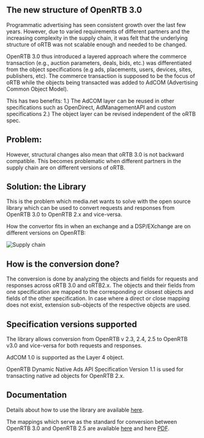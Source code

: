 ## The new structure of OpenRTB 3.0

Programmatic advertising has seen consistent growth over the last few years. However, due to varied requirements of different partners and the increasing complexity in the supply chain, it was felt that the underlying structure of oRTB was not scalable enough and needed to be changed.

OpenRTB 3.0 thus introduced a layered approach where the commerce transaction (e.g., auction parameters, deals, bids, etc.) was differentiated from the object specifications (e.g ads, placements, users, devices, sites, publishers, etc). The commerce transaction is supposed to be the focus of oRTB while the objects being transacted was added to AdCOM (Advertising Common Object Model).

This has two benefits:
1.) The AdCOM layer can be reused in other specifications such as OpenDirect, AdManagementAPI and custom specifications 
2.) The object layer can be revised independent of the oRTB spec.


## Problem:

However, structural changes also mean that oRTB 3.0 is not backward compatible. This becomes problematic when different partners in the supply chain are on different versions of oRTB.

## Solution: the Library

This is the problem which media.net wants to solve with the open source library which can be used to convert requests and responses from OpenRTB 3.0 to OpenRTB 2.x and vice-versa.

How the convertor fits in when an exchange and a DSP/EXchange are on different versions on OpenRTB:

![Supply chain](https://github.com/media-net/openrtb3-converter/blob/master/convert.png)


## How is the conversion done?

The conversion is done by analyzing the objects and fields for requests and responses across oRTB 3.0 and oRTB2.x. The objects and their fields from one specification are mapped to the corresponding or closest objects and fields of the other specification. In case where a direct or close mapping does not exist, extension sub-objects of the respective objects are used.

## Specification versions supported

The library allows conversion from OpenRTB v 2.3, 2.4, 2.5 to OpenRTB v3.0 and vice-versa for both requests and responses.

AdCOM 1.0 is supported as the Layer 4 object.

OpenRTB Dynamic Native Ads API Specification Version 1.1  is used for transacting native ad objects for OpenRTB 2.x.

## Documentation	

 Details about how to use the library are available [here](https://github.com/media-net/openrtb3-converter/wiki/OpenRTB-3.0-Converter---Usage-Guidelines).	

 The mappings which serve as the standard for conversion between OpenRTB 3.0 and OpenRTB 2.5 are available [here](MAPPINGS.md) and here [PDF](https://github.com/media-net/openrtb3-converter/raw/master/openrtb-3-converter-mappings.pdf).

